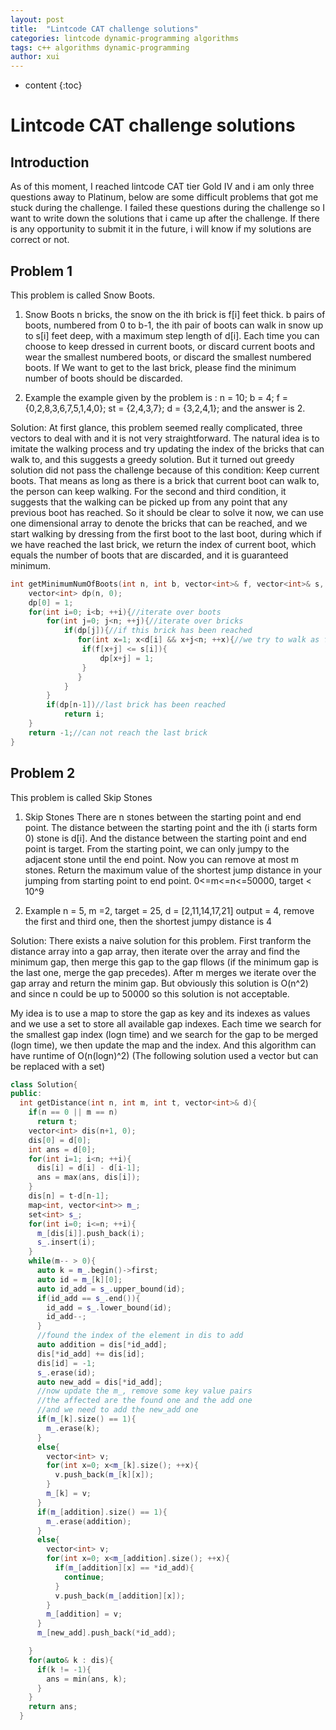 ```yaml
---
layout: post
title:  "Lintcode CAT challenge solutions"
categories: lintcode dynamic-programming algorithms 
tags: c++ algorithms dynamic-programming
author: xui
---
```


* content
{:toc}

# Lintcode CAT challenge solutions
## Introduction
As of this moment, I reached lintcode CAT tier Gold IV and i am only three questions away to Platinum, below are some difficult problems that got me stuck during the challenge. I failed these questions during the challenge so I want to write down the solutions that i came up after the challenge. If there is any opportunity to submit it in the future, i will know if my solutions are correct or not.

## Problem 1
This problem is called Snow Boots.

1. Snow Boots
n bricks, the snow on the ith brick is f[i] feet thick. b pairs of boots, numbered from 0 to b-1, the ith pair of boots can walk in snow up to s[i] feet deep, with a maximum step length of d[i]. Each time you can choose to keep dressed in current boots, or discard current boots and wear the smallest numbered boots, or discard the smallest numbered boots. If We want to get to the last brick, please find the minimum number of boots should be discarded.

2. Example
the example given by the problem is :
  n = 10; b = 4; f = {0,2,8,3,6,7,5,1,4,0}; st = {2,4,3,7}; d = {3,2,4,1};
and the answer is 2.


Solution:
At first glance, this problem seemed really complicated, three vectors to deal with and it is not very straightforward. The natural idea is to imitate the walking process and try updating the index of the bricks that can walk to, and this suggests a greedy solution. But it turned out greedy solution did not pass the challenge because of this condition: Keep current boots. That means as long as there is a brick that current boot can walk to, the person can keep walking. For the second and third condition, it suggests that the walking can be picked up from any point that any previous boot has reached. So it should be clear to solve it now, we can use one dimensional array to denote the bricks that can be reached, and we start walking by dressing from the first boot to the last boot, during which if we have reached the last brick, we return the index of current boot, which equals the number of boots that are discarded, and it is guaranteed minimum.

```cpp
int getMinimumNumOfBoots(int n, int b, vector<int>& f, vector<int>& s, vector<int>&d){
    vector<int> dp(n, 0);
    dp[0] = 1;
    for(int i=0; i<b; ++i){//iterate over boots
        for(int j=0; j<n; ++j){//iterate over bricks
            if(dp[j]){//if this brick has been reached
               for(int x=1; x<d[i] && x+j<n; ++x){//we try to walk as far as possible
                if(f[x+j] <= s[i]){
                    dp[x+j] = 1;
                }
               } 
            }
        }
        if(dp[n-1])//last brick has been reached
            return i;
    }
    return -1;//can not reach the last brick
}
```


## Problem 2
This problem is called Skip Stones

1. Skip Stones
There are n stones between the starting point and end point. The distance between the starting point and the ith (i starts form 0) stone is d[i]. And the distance between the starting point and end point is target. From the starting point, we can only jumpy to the adjacent stone until the end point.
Now you can remove at most m stones. Return the maximum value of the shortest jump distance in your jumping from starting point to end point.
0<=m<=n<=50000, target < 10^9

2. Example
n = 5, m =2, target = 25, d = [2,11,14,17,21]
output = 4, remove the first and third one, then the shortest jumpy distance is 4



Solution:
There exists a naive solution for this problem. First tranform the distance array into a gap array, then iterate over the array and find the minimum gap, then merge this gap to the gap fllows (if the minimum gap is the last one, merge the gap precedes). After m merges we iterate over the gap array and return the minim gap. But obviously this solution is O(n^2) and since n could be up to 50000 so this solution is not acceptable.

My idea is to use a map to store the gap as key and its indexes as values and we use a set to store all available gap indexes. Each time we search for the smallest gap index (logn time) and we search for the gap to be merged (logn time), we then update the map and the index. And this algorithm can have runtime of O(n(logn)^2) (The following solution used a vector but can be replaced with a set)

```cpp
class Solution{
public:
  int getDistance(int n, int m, int t, vector<int>& d){
    if(n == 0 || m == n)
      return t;
    vector<int> dis(n+1, 0);
    dis[0] = d[0];
    int ans = d[0];
    for(int i=1; i<n; ++i){
      dis[i] = d[i] - d[i-1];
      ans = max(ans, dis[i]);
    }
    dis[n] = t-d[n-1];
    map<int, vector<int>> m_;
    set<int> s_;
    for(int i=0; i<=n; ++i){
      m_[dis[i]].push_back(i);
      s_.insert(i);
    }
    while(m-- > 0){
      auto k = m_.begin()->first;
      auto id = m_[k][0];
      auto id_add = s_.upper_bound(id);
      if(id_add == s_.end()){
        id_add = s_.lower_bound(id);
        id_add--;
      }
      //found the index of the element in dis to add
      auto addition = dis[*id_add];
      dis[*id_add] += dis[id];
      dis[id] = -1;
      s_.erase(id);
      auto new_add = dis[*id_add];
      //now update the m_, remove some key value pairs
      //the affected are the found one and the add one
      //and we need to add the new_add one
      if(m_[k].size() == 1){
        m_.erase(k);
      }
      else{
        vector<int> v;
        for(int x=0; x<m_[k].size(); ++x){
          v.push_back(m_[k][x]);
        }
        m_[k] = v;
      }
      if(m_[addition].size() == 1){
        m_.erase(addition);
      }
      else{
        vector<int> v;
        for(int x=0; x<m_[addition].size(); ++x){
          if(m_[addition][x] == *id_add){
            continue;
          }
          v.push_back(m_[addition][x]);
        }
        m_[addition] = v;
      }
      m_[new_add].push_back(*id_add);

    }
    for(auto& k : dis){
      if(k != -1){
        ans = min(ans, k);
      }
    }
    return ans;
  }

```




























